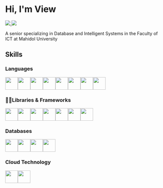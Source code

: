# Hi, I'm View
<a href="https://www.linkedin.com/in/kulawut-mak/">
<img src="https://img.shields.io/badge/LinkedIn-0077B5?style=for-the-badge&logo=linkedin&logoColor=white">
</a>
<a href="https://www.kaggle.com/vvidsky">
<img src="https://img.shields.io/badge/Kaggle-20BEFF?style=for-the-badge&logo=Kaggle&logoColor=white">
</a>

A senior specializing in Database and Intelligent Systems in the Faculty of ICT at Mahidol University

## Skills
### Languages
<img src="https://cdn.jsdelivr.net/gh/devicons/devicon/icons/c/c-original.svg" style="width:40px;" /><img src="https://cdn.jsdelivr.net/gh/devicons/devicon/icons/csharp/csharp-original.svg" style="width:40px;"/><img src="https://cdn.jsdelivr.net/gh/devicons/devicon/icons/javascript/javascript-original.svg" style="width:40px;"/><img src="https://cdn.jsdelivr.net/gh/devicons/devicon/icons/typescript/typescript-original.svg" style="width:40px;"/><img src="https://cdn.jsdelivr.net/gh/devicons/devicon/icons/python/python-original.svg" style="width:40px;"/><img src="https://cdn.jsdelivr.net/gh/devicons/devicon/icons/r/r-original.svg" style="width:40px;"/><img src="https://cdn.jsdelivr.net/gh/devicons/devicon/icons/dart/dart-original.svg" style="width:40px;"/><img src="https://cdn.jsdelivr.net/gh/devicons/devicon/icons/go/go-original-wordmark.svg" style="width:40px;"/>

### 🧑‍💻Libraries & Frameworks
<img src="https://cdn.jsdelivr.net/gh/devicons/devicon/icons/nodejs/nodejs-original.svg" style="width:40px;"/><img src="https://cdn.jsdelivr.net/gh/devicons/devicon/icons/flutter/flutter-original.svg" style="width:40px;"/><img src="https://cdn.jsdelivr.net/gh/devicons/devicon/icons/express/express-original.svg" style="width:40px;"/><img src="https://cdn.jsdelivr.net/gh/devicons/devicon/icons/react/react-original.svg" style="width:40px;"/><img src="https://cdn.jsdelivr.net/gh/devicons/devicon/icons/redux/redux-original.svg" style="width:40px;"/><img src="https://cdn.jsdelivr.net/gh/devicons/devicon/icons/dotnetcore/dotnetcore-original.svg" style="width:40px;"/><img src="https://upload.wikimedia.org/wikipedia/commons/thumb/d/d0/Blazor.png/800px-Blazor.png" style="width:40px;"/>

### Databases
<img src="https://cdn.jsdelivr.net/gh/devicons/devicon/icons/mysql/mysql-original.svg" style="width:40px;"/><img src="https://cdn.jsdelivr.net/gh/devicons/devicon/icons/sqlite/sqlite-original.svg" style="width:40px;"/><img src="https://cdn.jsdelivr.net/gh/devicons/devicon/icons/microsoftsqlserver/microsoftsqlserver-plain.svg" style="width:40px;"/><img src="https://cdn.jsdelivr.net/gh/devicons/devicon/icons/mongodb/mongodb-original-wordmark.svg" style="width:40px;"/>
          

### Cloud Technology
<img src="https://cdn.jsdelivr.net/gh/devicons/devicon/icons/firebase/firebase-plain-wordmark.svg" style="width:40px;"/><img src="https://cdn.jsdelivr.net/gh/devicons/devicon/icons/amazonwebservices/amazonwebservices-original.svg" style="width:40px;"/>
          
